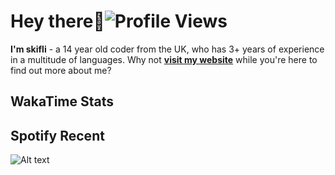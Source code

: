 # Hey there:wave:![Profile Views](https://komarev.com/ghpvc/?username=skifli)

**I'm skifli** - a 14 year old coder from the UK, who has 3+ years of experience in a multitude of languages. Why not [**visit my website**](https://skifli.github.io) while you're here to find out more about me?

## WakaTime Stats

<!--START_SECTION:waka-->
<!--END_SECTION:waka-->

## Spotify Recent

![Alt text](https://spotify-recently-played-readme.vercel.app/api?user=316tjwsnuhdcxtqerxuwxbtdeek4)
